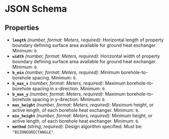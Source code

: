 # JSON Schema

## Properties

- **`length`** *(number, format: Meters, required)*: Horizontal length of property boundary defining surface area available for ground heat exchanger. Minimum: `0`.
- **`width`** *(number, format: Meters, required)*: Horizontal width of property boundary defining surface area available for ground heat exchanger. Minimum: `0`.
- **`b_min`** *(number, format: Meters, required)*: Minimum borehole-to-borehole spacing. Minimum: `0`.
- **`b_max_x`** *(number, format: Meters, required)*: Maximum borehole-to-borehole spacing in x-direction. Minimum: `0`.
- **`b_max_y`** *(number, format: Meters, required)*: Maximum borehole-to-borehole spacing in y-direction. Minimum: `0`.
- **`max_height`** *(number, format: Meters, required)*: Maximum height, or active length, of each borehole heat exchanger. Minimum: `0`.
- **`min_height`** *(number, format: Meters, required)*: Minimum height, or active length, of each borehole heat exchanger. Minimum: `0`.
- **`method`** *(string, required)*: Design algorithm specified. Must be: `"BIZONEDRECTANGLE"`.
